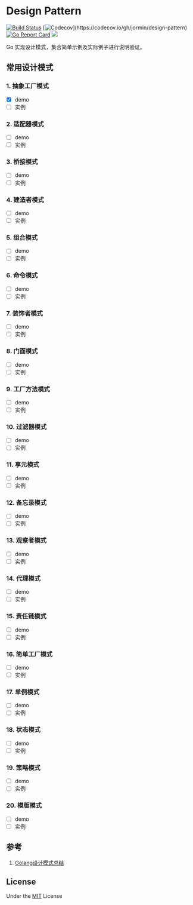 Design Pattern
=====

[![Build Status](https://github.com/jormin/design-pattern/workflows/test/badge.svg?branch=master)](https://github.com/jormin/design-pattern/actions?query=workflow%3Atest)
[![Codecov](https://codecov.io/gh/jormin/design-pattern/branch/master/graph/badge.svg?)](https://codecov.io/gh/jormin/design-pattern)
[![Go Report Card](https://goreportcard.com/badge/github.com/jormin/design-pattern)](https://goreportcard.com/report/github.com/jormin/design-pattern)
[![](https://img.shields.io/badge/version-v1.0.0-success.svg)](https://github.com/jormin/design-pattern)

Go 实现设计模式，集合简单示例及实际例子进行说明验证。

常用设计模式
-----

### 1. 抽象工厂模式
- [x] demo
- [ ] 实例

### 2. 适配器模式

- [ ] demo
- [ ] 实例

### 3. 桥接模式

- [ ] demo
- [ ] 实例

### 4. 建造者模式

- [ ] demo
- [ ] 实例

### 5. 组合模式

- [ ] demo
- [ ] 实例

### 6. 命令模式

- [ ] demo
- [ ] 实例

### 7. 装饰者模式

- [ ] demo
- [ ] 实例

### 8. 门面模式

- [ ] demo
- [ ] 实例

### 9. 工厂方法模式

- [ ] demo
- [ ] 实例

### 10. 过滤器模式

- [ ] demo
- [ ] 实例

### 11. 享元模式

- [ ] demo
- [ ] 实例

### 12. 备忘录模式

- [ ] demo
- [ ] 实例

### 13. 观察者模式

- [ ] demo
- [ ] 实例

### 14. 代理模式

- [ ] demo
- [ ] 实例

### 15. 责任链模式

- [ ] demo
- [ ] 实例

### 16. 简单工厂模式

- [ ] demo
- [ ] 实例

### 17. 单例模式

- [ ] demo
- [ ] 实例

### 18. 状态模式

- [ ] demo
- [ ] 实例

### 19. 策略模式

- [ ] demo
- [ ] 实例

### 20. 模版模式

- [ ] demo
- [ ] 实例

参考
-----

1. [Golang设计模式总结](https://zhuanlan.zhihu.com/p/437626980)

License
-------

Under the [MIT](./LICENSE) License